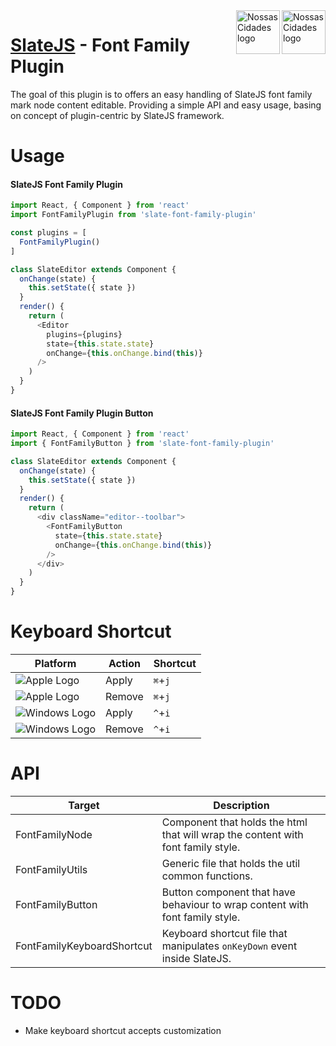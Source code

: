 <img src="https://www.psdmockups.com/wp-content/uploads/2016/07/slatejs-520x292.jpg" alt="Nossas Cidades logo" title="Nossas Cidades" align="right" height="70"/>
<img src="https://avatars2.githubusercontent.com/u/1479357?v=3&s=250" alt="Nossas Cidades logo" title="Nossas Cidades" align="right" height="70"/>

# [SlateJS](https://github.com/ianstormtaylor/slate) - Font Family Plugin
The goal of this plugin is to offers an easy handling of SlateJS font family mark node content editable. Providing a simple API and easy usage, basing on concept of plugin-centric by SlateJS framework.

# Usage

#### SlateJS Font Family Plugin
```js
import React, { Component } from 'react'
import FontFamilyPlugin from 'slate-font-family-plugin'

const plugins = [
  FontFamilyPlugin()
]

class SlateEditor extends Component {
  onChange(state) {
    this.setState({ state })
  }
  render() {
    return (
      <Editor
        plugins={plugins}
        state={this.state.state}
        onChange={this.onChange.bind(this)}
      />
    )
  }
}
```

#### SlateJS Font Family Plugin Button
```js
import React, { Component } from 'react'
import { FontFamilyButton } from 'slate-font-family-plugin'

class SlateEditor extends Component {
  onChange(state) {
    this.setState({ state })
  }
  render() {
    return (
      <div className="editor--toolbar">
        <FontFamilyButton
          state={this.state.state}
          onChange={this.onChange.bind(this)}
        />
      </div>
    )
  }
}
```

# Keyboard Shortcut

| Platform                 | Action  | Shortcut |
|--------------------------|---------|----------|
| ![Apple Logo][apple]     | Apply   | `⌘`+`j`  |
| ![Apple Logo][apple]     | Remove  | `⌘`+`j`  |
| ![Windows Logo][windows] | Apply   | `^`+`i`  |
| ![Windows Logo][windows] | Remove  | `^`+`i`  |

# API

| Target                     | Description                                                                      |
|----------------------------|----------------------------------------------------------------------------------|
| FontFamilyNode             | Component that holds the html that will wrap the content with font family style. |
| FontFamilyUtils            | Generic file that holds the util common functions.                               |
| FontFamilyButton           | Button component that have behaviour to wrap content with font family style.     |
| FontFamilyKeyboardShortcut | Keyboard shortcut file that manipulates `onKeyDown` event inside SlateJS.        |

# TODO

- Make keyboard shortcut accepts customization

[apple]: https://cdn2.iconfinder.com/data/icons/designer-skills/128/apple-ios-system-platform-os-mac-linux-48.png
[windows]: https://cdn2.iconfinder.com/data/icons/designer-skills/128/windows-48.png
